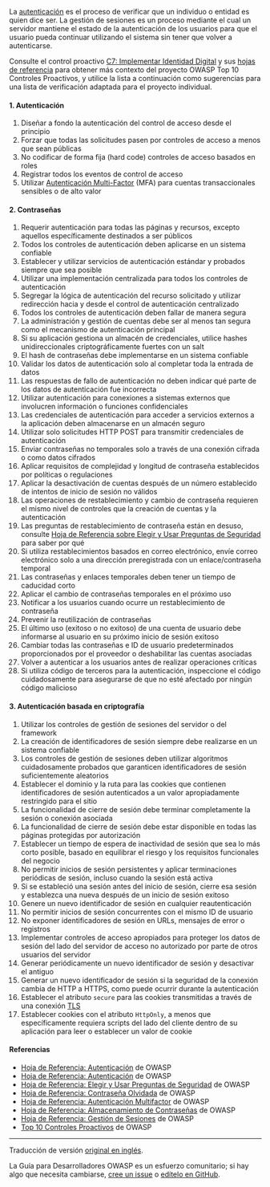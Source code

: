 La [autenticación][csauthn] es el proceso de verificar que un individuo o entidad es quien dice ser.
La gestión de sesiones es un proceso mediante el cual un servidor mantiene el estado de la autenticación de los usuarios
para que el usuario pueda continuar utilizando el sistema sin tener que volver a autenticarse.

Consulte el control proactivo [C7: Implementar Identidad Digital][control7] y sus [hojas de referencia][csproactive-c6]
para obtener más contexto del proyecto OWASP Top 10 Controles Proactivos,
y utilice la lista a continuación como sugerencias para una lista de verificación adaptada para el proyecto individual.

#### 1. Autenticación

1. Diseñar a fondo la autenticación del control de acceso desde el principio
2. Forzar que todas las solicitudes pasen por controles de acceso a menos que sean públicas
3. No codificar de forma fija (hard code) controles de acceso basados en roles
4. Registrar todos los eventos de control de acceso
5. Utilizar [Autenticación Multi-Factor][csmfa] (MFA) para cuentas transaccionales sensibles o de alto valor

#### 2. Contraseñas

1. Requerir autenticación para todas las páginas y recursos, excepto aquellos específicamente destinados a ser públicos
2. Todos los controles de autenticación deben aplicarse en un sistema confiable
3. Establecer y utilizar servicios de autenticación estándar y probados siempre que sea posible
4. Utilizar una implementación centralizada para todos los controles de autenticación
5. Segregar la lógica de autenticación del recurso solicitado y
    utilizar redirección hacia y desde el control de autenticación centralizado
6. Todos los controles de autenticación deben fallar de manera segura
7. La administración y gestión de cuentas debe ser al menos tan segura como el mecanismo de autenticación principal
8. Si su aplicación gestiona un almacén de credenciales, utilice hashes unidireccionales criptográficamente
    fuertes con un salt
9. El hash de contraseñas debe implementarse en un sistema confiable
10. Validar los datos de autenticación solo al completar toda la entrada de datos
11. Las respuestas de fallo de autenticación no deben indicar qué parte de los datos de autenticación fue incorrecta
12. Utilizar autenticación para conexiones a sistemas externos que involucren información o funciones confidenciales
13. Las credenciales de autenticación para acceder a servicios externos a la aplicación deben almacenarse
    en un almacén seguro
14. Utilizar solo solicitudes HTTP POST para transmitir credenciales de autenticación
15. Enviar  contraseñas no temporales solo a través de una conexión cifrada o como datos cifrados
16. Aplicar requisitos de complejidad y longitud de contraseña establecidos por políticas o regulaciones
17. Aplicar la desactivación de cuentas después de un número establecido de intentos de inicio de sesión no válidos
18. Las operaciones de restablecimiento y cambio de contraseña requieren el mismo nivel de controles
    que la creación de cuentas y la autenticación
19. Las preguntas de restablecimiento de contraseña están en desuso,
    consulte [Hoja de Referencia sobre Elegir y Usar Preguntas de Seguridad][csquestions] para saber por qué
20. Si utiliza restablecimientos basados en correo electrónico, envíe correo electrónico solo
    a una dirección preregistrada con un enlace/contraseña temporal
21. Las contraseñas y enlaces temporales deben tener un tiempo de caducidad corto
22. Aplicar el cambio de contraseñas temporales en el próximo uso
23. Notificar a los usuarios cuando ocurre un restablecimiento de contraseña
24. Prevenir la reutilización de contraseñas
25. El último uso (exitoso o no exitoso) de una cuenta de usuario debe informarse al usuario
    en su próximo inicio de sesión exitoso
26. Cambiar todas las contraseñas e ID de usuario predeterminados proporcionados
    por el proveedor o deshabilitar las cuentas asociadas
27. Volver a autenticar a los usuarios antes de realizar operaciones críticas
28. Si utiliza código de terceros para la autenticación, inspeccione el código cuidadosamente
    para asegurarse de que no esté afectado por ningún código malicioso

#### 3. Autenticación basada en criptografía

1. Utilizar los controles de gestión de sesiones del servidor o del framework
2. La creación de identificadores de sesión siempre debe realizarse en un sistema confiable
3. Los controles de gestión de sesiones deben utilizar algoritmos cuidadosamente probados que
    garanticen identificadores de sesión suficientemente aleatorios
4. Establecer el dominio y la ruta para las cookies que contienen identificadores de sesión autenticados
    a un valor apropiadamente restringido para el sitio
5. La funcionalidad de cierre de sesión debe terminar completamente la sesión o conexión asociada
6. La funcionalidad de cierre de sesión debe estar disponible en todas las páginas protegidas por autorización
7. Establecer un tiempo de espera de inactividad de sesión que sea lo más corto posible,
    basado en equilibrar el riesgo y los requisitos funcionales del negocio
8. No permitir inicios de sesión persistentes y aplicar terminaciones periódicas de sesión,
    incluso cuando la sesión está activa
9. Si se estableció una sesión antes del inicio de sesión, cierre esa sesión
    y establezca una nueva después de un inicio de sesión exitoso
10. Genere un nuevo identificador de sesión en cualquier reautenticación
11. No permitir inicios de sesión concurrentes con el mismo ID de usuario
12. No exponer identificadores de sesión en URLs, mensajes de error o registros
13. Implementar controles de acceso apropiados para proteger los datos de sesión del lado del servidor
    de acceso no autorizado por parte de otros usuarios del servidor
14. Generar periódicamente un nuevo identificador de sesión y desactivar el antiguo
15. Generar un nuevo identificador de sesión si la seguridad de la conexión cambia de HTTP a HTTPS,
    como puede ocurrir durante la autenticación
16. Establecer el atributo `secure` para las cookies transmitidas a través de una conexión [TLS][tls]
17. Establecer cookies con el atributo `HttpOnly`,
    a menos que específicamente requiera scripts del lado del cliente dentro de su aplicación
    para leer o establecer un valor de cookie

#### Referencias

* [Hoja de Referencia: Autenticación][csauthn] de OWASP
* [Hoja de Referencia: Autenticación][csauthn] de OWASP
* [Hoja de Referencia: Elegir y Usar Preguntas de Seguridad][csquestions] de OWASP
* [Hoja de Referencia: Contraseña Olvidada][csforgot] de OWASP
* [Hoja de Referencia: Autenticación Multifactor][csmfa] de OWASP
* [Hoja de Referencia: Almacenamiento de Contraseñas][cspass] de OWASP
* [Hoja de Referencia: Gestión de Sesiones][cssession] de OWASP
* [Top 10 Controles Proactivos][proactive10] de OWASP

----

Traducción de versión [original en inglés][en060206].

La Guía para Desarrolladores OWASP es un esfuerzo comunitario; si hay algo que necesita cambiarse,
[cree un issue][issue060206] o [edítelo en GitHub][edit060206].

[csproactive-c6]: https://cheatsheetseries.owasp.org/IndexProactiveControls.html#c6-implement-digital-identity
[control7]: https://top10proactive.owasp.org/the-top-10/c7-secure-digital-identities/
[csauthn]: https://cheatsheetseries.owasp.org/cheatsheets/Authentication_Cheat_Sheet
[csmfa]: https://cheatsheetseries.owasp.org/cheatsheets/Multifactor_Authentication_Cheat_Sheet
[cspass]: https://cheatsheetseries.owasp.org/cheatsheets/Password_Storage_Cheat_Sheet
[csforgot]: https://cheatsheetseries.owasp.org/cheatsheets/Password_Storage_Cheat_Sheet
[cssession]: https://cheatsheetseries.owasp.org/cheatsheets/Session_Management_Cheat_Sheet
[csquestions]: https://cheatsheetseries.owasp.org/cheatsheets/Choosing_and_Using_Security_Questions_Cheat_Sheet
[edit060206]: https://github.com/OWASP/DevGuide/blob/main/docs/es/04-design/02-web-app-checklist/06-digital-identity.md
[en060206]: https://devguide.owasp.org/en/04-design/02-web-app-checklist/06-digital-identity/
[issue060206]: https://github.com/OWASP/DevGuide/issues/new?labels=enhancement&template=request.md&title=Update:%2004-design/02-web-app-checklist/06-digital-identity
[proactive10]: https://top10proactive.owasp.org
[tls]: https://cheatsheetseries.owasp.org/cheatsheets/Transport_Layer_Security_Cheat_Sheet
